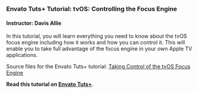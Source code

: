 ### Envato Tuts+ Tutorial: tvOS: Controlling the Focus Engine

#### Instructor: Davis Allie

In this tutorial, you will learn everything you need to know about the tvOS focus engine including how it works and how you can control it. This will enable you to take full advantage of the focus engine in your own Apple TV applications.

Source files for the Envato Tuts+ tutorial: [Taking Control of the tvOS Focus Engine](http://code.tutsplus.com/tutorials/taking-control-of-the-tvos-focus-engine--cms-26572)

**Read this tutorial on [Envato Tuts+](https://code.tutsplus.com)**.
